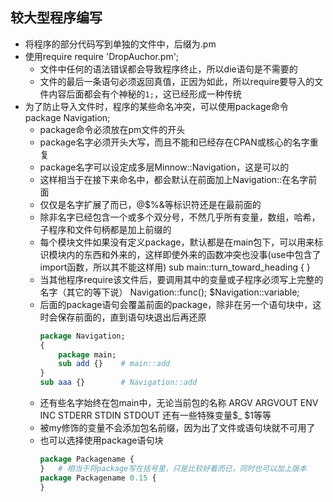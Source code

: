 
较大型程序编写
------------------------------------

- 将程序的部分代码写到单独的文件中，后缀为.pm
- 使用require
      require 'DropAuchor.pm';
    - 文件中任何的语法错误都会导致程序终止，所以die语句是不需要的
    - 文件的最后一条语句必须返回真值，正因为如此，所以require要导入的文件内容后面都会有个神秘的`1;`，这已经形成一种传统
- 为了防止导入文件时，程序的某些命名冲突，可以使用package命令
      package Navigation;
    - package命令必须放在pm文件的开头
    - package名字必须开头大写，而且不能和已经存在CPAN或核心的名字重复
    - package名字可以设定成多层Minnow::Navigation，这是可以的
    - 这样相当于在接下来命名中，都会默认在前面加上Navigation::在名字前面
    - 仅仅是名字扩展了而已，@$%&等标识符还是在最前面的
    - 除非名字已经包含一个或多个双分号，不然几乎所有变量，数组，哈希，子程序和文件句柄都是加上前缀的
    - 每个模块文件如果没有定义package，默认都是在main包下，可以用来标识模块内的东西和外来的，这样即使外来的函数冲突也没事(use中包含了import函数，所以其不能这样用)
          sub main::turn_toward_heading {  }
    - 当其他程序require该文件后，要调用其中的变量或子程序必须写上完整的名字（其它的等下说）
          Navigation::func();
          $Navigation::variable;
    - 后面的package语句会覆盖前面的package，除非在另一个语句块中，这时会保存前面的，直到语句块退出后再还原
      ```perl
      package Navigation;
      {
          package main;
          sub add {}    # main::add
      }
      sub aaa {}        # Navigation::add
      ```
    - 还有些名字始终在包main中，无论当前包的名称
          ARGV ARGVOUT ENV INC STDERR STDIN STDOUT
          还有一些特殊变量$_ $1等等
    - 被my修饰的变量不会添加包名前缀，因为出了文件或语句块就不可用了
    - 也可以选择使用package语句块
      ```perl
      package Packagename {
      }   # 相当于将package写在括号里，只是比较好看而已，同时也可以加上版本
      package Packagename 0.15 {
      }
      ```

